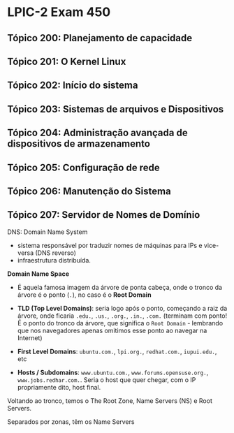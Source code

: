 # LPIC-2 Exam 450

## Tópico 200: Planejamento de capacidade
## Tópico 201: O Kernel Linux
## Tópico 202: Início do sistema
## Tópico 203: Sistemas de arquivos e Dispositivos
## Tópico 204: Administração avançada de dispositivos de armazenamento
## Tópico 205: Configuração de rede
## Tópico 206: Manutenção do Sistema
## Tópico 207: Servidor de Nomes de Domínio

DNS: Domain Name System
- sistema responsável por traduzir nomes de máquinas para IPs e vice-versa (DNS reverso)
- infraestrutura distribuída.

**Domain Name Space**

- É aquela famosa imagem da árvore de ponta cabeça, onde o tronco da árvore é o ponto (`.`), no caso é o **Root Domain**

- **TLD (Top Level Domains)**: seria logo após o ponto, começando a raiz da árvore, onde ficaria `.edu.`, `.us.`, `.org.`, `.in.`, `.com.` (terminam com ponto! É o ponto do tronco da árvore, que significa o `Root Domain` - lembrando que nos navegadores apenas omitimos esse ponto ao navegar na Internet)

- **First Level Domains**: `ubuntu.com.`, `lpi.org.`, `redhat.com.`, `iupui.edu.`, etc

- **Hosts / Subdomains**: `www.ubuntu.com.`, `www.forums.opensuse.org.`, `www.jobs.redhar.com.`. Seria o host que quer chegar, com o IP propriamente dito, host final.

Voltando ao tronco, temos o The Root Zone, Name Servers (NS) e Root Servers.

Separados por zonas, têm os Name Servers 
<!--stackedit_data:
eyJoaXN0b3J5IjpbMTE5OTAwNzY2MiwtMTY2NzcyMTE4OCwtOT
YzODcwNDUwLC04MjE4MjQ2MjIsNjQ1NTg1NTU4LDE1NjEwMzI0
MDJdfQ==
-->